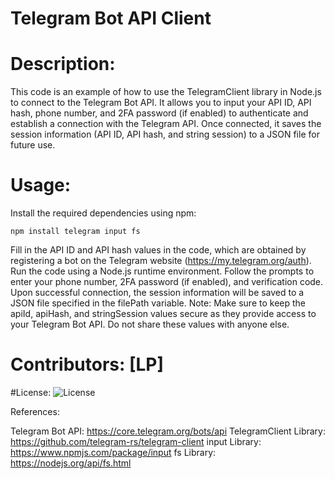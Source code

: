 # Telegram Bot API Client

# Description:
This code is an example of how to use the TelegramClient library in Node.js to connect to the Telegram Bot API. It allows you to input your API ID, API hash, phone number, and 2FA password (if enabled) to authenticate and establish a connection with the Telegram API. Once connected, it saves the session information (API ID, API hash, and string session) to a JSON file for future use.

# Usage:

Install the required dependencies using npm:

```npm install telegram input fs```

Fill in the API ID and API hash values in the code, which are obtained by registering a bot on the Telegram website (https://my.telegram.org/auth).
Run the code using a Node.js runtime environment.
Follow the prompts to enter your phone number, 2FA password (if enabled), and verification code.
Upon successful connection, the session information will be saved to a JSON file specified in the filePath variable.
Note: Make sure to keep the apiId, apiHash, and stringSession values secure as they provide access to your Telegram Bot API. Do not share these values with anyone else.

# Contributors: [LP]

#License: 
![License](https://opensource.org/license/mit/)

References:

Telegram Bot API: https://core.telegram.org/bots/api
TelegramClient Library: https://github.com/telegram-rs/telegram-client
input Library: https://www.npmjs.com/package/input
fs Library: https://nodejs.org/api/fs.html
